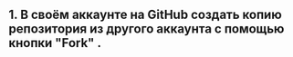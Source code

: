  ## 1. В своём аккаунте на GitHub создать копию репозитория из другого аккаунта с помощью кнопки "Fork" .


